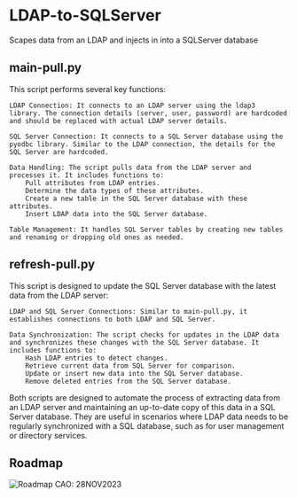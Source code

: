 # LDAP-to-SQLServer
Scapes data from an LDAP and injects in into a SQLServer database

## main-pull.py
This script performs several key functions:

    LDAP Connection: It connects to an LDAP server using the ldap3 library. The connection details (server, user, password) are hardcoded and should be replaced with actual LDAP server details.
    
    SQL Server Connection: It connects to a SQL Server database using the pyodbc library. Similar to the LDAP connection, the details for the SQL Server are hardcoded.
    
    Data Handling: The script pulls data from the LDAP server and processes it. It includes functions to:
        Pull attributes from LDAP entries.
        Determine the data types of these attributes.
        Create a new table in the SQL Server database with these attributes.
        Insert LDAP data into the SQL Server database.
        
    Table Management: It handles SQL Server tables by creating new tables and renaming or dropping old ones as needed.

## refresh-pull.py
This script is designed to update the SQL Server database with the latest data from the LDAP server:

    LDAP and SQL Server Connections: Similar to main-pull.py, it establishes connections to both LDAP and SQL Server.
    
    Data Synchronization: The script checks for updates in the LDAP data and synchronizes these changes with the SQL Server database. It includes functions to:
        Hash LDAP entries to detect changes.
        Retrieve current data from SQL Server for comparison.
        Update or insert new data into the SQL Server database.
        Remove deleted entries from the SQL Server database.

Both scripts are designed to automate the process of extracting data from an LDAP server and maintaining an up-to-date copy of this data in a SQL Server database. They are useful in scenarios where LDAP data needs to be regularly synchronized with a SQL database, such as for user management or directory services.

## Roadmap
![Roadmap](https://showme.redstarplugin.com/d/d:XHLt4F6S)
CAO: 28NOV2023
